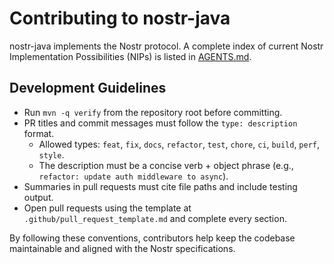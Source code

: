# Contributing to nostr-java

nostr-java implements the Nostr protocol. A complete index of current Nostr Implementation Possibilities (NIPs) is listed in [AGENTS.md](AGENTS.md).

## Development Guidelines

- Run `mvn -q verify` from the repository root before committing.
- PR titles and commit messages must follow the `type: description` format.
  - Allowed types: `feat`, `fix`, `docs`, `refactor`, `test`, `chore`, `ci`, `build`, `perf`, `style`.
  - The description must be a concise verb + object phrase (e.g., `refactor: update auth middleware to async`).
- Summaries in pull requests must cite file paths and include testing output.
- Open pull requests using the template at `.github/pull_request_template.md` and complete every section.

By following these conventions, contributors help keep the codebase maintainable and aligned with the Nostr specifications.

